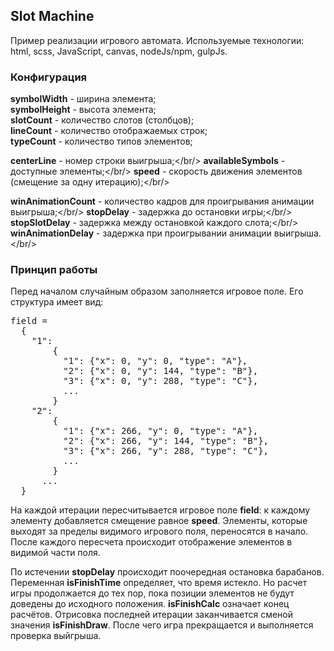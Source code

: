 <h2>Slot Machine</h2>
<p>Пример реализации игрового автомата. Используемые технологии: html, scss, JavaScript, canvas, nodeJs/npm, gulpJs.</p>

<h3>Конфигурация</h3>
<p>
<b>symbolWidth</b>  - ширина элемента;</br/>
<b>symbolHeight</b>  - высота элемента;</br/>
<b>slotCount</b>    - количество слотов (столбцов);</br/>
<b>lineCount</b>   - количество отображаемых строк;</br/>
<b>typeCount</b>   - количество типов элементов;</br/>

<b>centerLine</b>    - номер строки выигрыша;</br/>
<b>availableSymbols</b>   - доступные элементы;</br/>
<b>speed</b>    - скорость движения элементов (смещение за одну итерацию);</br/> 

<b>winAnimationCount</b>   - количество кадров для проигрывания анимации выигрыша;</br/>
<b>stopDelay</b>      - задержка до остановки игры;</br/>
<b>stopSlotDelay</b>    - задержка между остановкой каждого слота;</br/>
<b>winAnimationDelay</b>   - задержка при проигрывании анимации выигрыша.</br/>


<h3>Принцип работы</h3>

<p>Перед началом случайным образом заполняется игровое поле. Его структура имеет вид:</p>
<pre>
field = 
  {
    "1": 
        {
          "1": {"x": 0, "y": 0, "type": "A"},
          "2": {"x": 0, "y": 144, "type": "B"},
          "3": {"x": 0, "y": 288, "type": "C"},
          ...
        }
    "2": 
        {
          "1": {"x": 266, "y": 0, "type": "A"},
          "2": {"x": 266, "y": 144, "type": "B"},
          "3": {"x": 266, "y": 288, "type": "C"},
          ...
        }
      ...  
  }
</pre>



<p>На каждой итерации пересчитывается игровое поле <b>field</b>:  к каждому элементу добавляется смещение равное <b>speed</b>. 
Элементы, которые выходят за пределы видимого игрового поля, переносятся в начало.  
После каждого пересчета происходит отображение элементов в видимой части поля.</p>

<p>По истечении  <b>stopDelay</b>   происходит поочередная остановка барабанов.  
Переменная <b>isFinishTime</b> определяет, что время истекло. 
Но расчет игры продолжается до тех пор, пока позиции элементов не будут доведены до исходного положения.
<b>isFinishCalc</b> означает конец расчётов. Отрисовка последней итерации заканчивается сменой значения <b>isFinishDraw</b>. 
После чего игра прекращается и выполняется проверка выйгрыша.</p>
